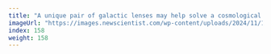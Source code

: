 ```yaml
---
title: "A unique pair of galactic lenses may help solve a cosmological riddle"
imageUrl: "https://images.newscientist.com/wp-content/uploads/2024/11/15100848/SEI_229598749.jpg?width=788"
index: 158
weight: 158
---
```

